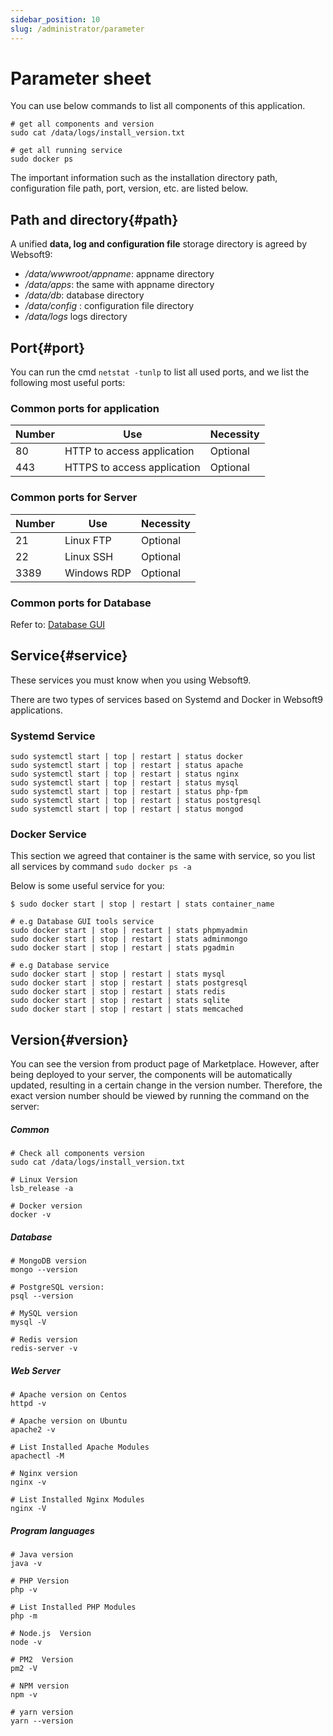 ```yaml
---
sidebar_position: 10
slug: /administrator/parameter
---
```


# Parameter sheet

You can use below commands to list all components of this application. 
 
```
# get all components and version
sudo cat /data/logs/install_version.txt

# get all running service
sudo docker ps
```

The important information such as the installation directory path, configuration file path, port, version, etc. are listed below.

## Path and directory{#path}

A unified **data, log and configuration file** storage directory is agreed by Websoft9:

* */data/wwwroot/appname*: appname directory
* */data/apps*: the same with appname directory
* */data/db*: database directory
* */data/config* : configuration file directory
* */data/logs* logs directory

## Port{#port}

You can run the cmd `netstat -tunlp` to list all used ports, and we list the following most useful ports:     

### Common ports for application

| Number | Use |  Necessity |
| --- | --- | --- |
| 80 | HTTP to access application | Optional |
| 443 | HTTPS to access application | Optional |

### Common ports for Server

| Number | Use |  Necessity |
| --- | --- | --- |
| 21 | Linux FTP | Optional |
| 22 | Linux SSH  | Optional |
| 3389 | Windows RDP  | Optional |

### Common ports for Database

Refer to: [Database GUI](../user/dbgui)


## Service{#service}

These services you must know when you using Websoft9.   

There are two types of services based on Systemd and Docker in Websoft9 applications.  

### Systemd Service

```
sudo systemctl start | top | restart | status docker
sudo systemctl start | top | restart | status apache
sudo systemctl start | top | restart | status nginx
sudo systemctl start | top | restart | status mysql
sudo systemctl start | top | restart | status php-fpm
sudo systemctl start | top | restart | status postgresql
sudo systemctl start | top | restart | status mongod
```

### Docker Service

This section we agreed that container is the same with service, so you list all services by command `sudo docker ps -a` 

Below is some useful service for you:  

```
$ sudo docker start | stop | restart | stats container_name

# e.g Database GUI tools service
sudo docker start | stop | restart | stats phpmyadmin
sudo docker start | stop | restart | stats adminmongo
sudo docker start | stop | restart | stats pgadmin

# e.g Database service
sudo docker start | stop | restart | stats mysql
sudo docker start | stop | restart | stats postgresql
sudo docker start | stop | restart | stats redis
sudo docker start | stop | restart | stats sqlite
sudo docker start | stop | restart | stats memcached
```


## Version{#version}

You can see the version from product page of Marketplace. However, after being deployed to your server, the components will be automatically updated, resulting in a certain change in the version number. Therefore, the exact version number should be viewed by running the command on the server:

##### Common 

```
# Check all components version
sudo cat /data/logs/install_version.txt

# Linux Version
lsb_release -a

# Docker version
docker -v
```

##### Database

```
# MongoDB version
mongo --version

# PostgreSQL version:
psql --version

# MySQL version
mysql -V

# Redis version
redis-server -v

```

##### Web Server

```
# Apache version on Centos
httpd -v

# Apache version on Ubuntu
apache2 -v

# List Installed Apache Modules
apachectl -M

# Nginx version
nginx -v

# List Installed Nginx Modules
nginx -V

```

##### Program languages

```
# Java version
java -v

# PHP Version
php -v

# List Installed PHP Modules
php -m

# Node.js  Version
node -v

# PM2  Version
pm2 -V

# NPM version
npm -v

# yarn version
yarn --version
```
